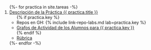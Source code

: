 
<ol reverse>
{%- for practica in site.tareas -%}
<li> 
  <a href="{{ practica.url }}">Descripción de la Práctica {{ practica.title }}</a>
  <ul>
    {% if practica.key %}<li>Repos en GH: {% include link-repo-labs.md lab=practica.key %}</li>
    <li><a href="{{ site.baseurl }}/assets/tareas/{{ practica.key }}/activity.html" target="_blank">Grafos de Actividad de los Alumnos para {{ practica.key }}</a></li>
    {% endif %}
    <li><a href="{{practica.permalink}}#rúbrica">Rúbrica</a> </li>
  </ul>
</li>
{%- endfor -%}
</ol>

